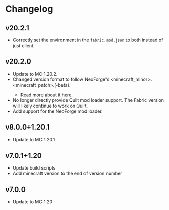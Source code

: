 # Changelog
## v20.2.1
- Correctly set the environment in the `fabric.mod.json` to both instead of just client.

## v20.2.0
- Update to MC 1.20.2.
- Changed version format to follow NeoForge's <minecraft_minor>.<minecraft_patch>.<number>(-beta).
    - Read more about it here.
- No longer directly provide Quilt mod loader support. The Fabric version will likely continue to work on Quilt.
- Add support for the NeoForge mod loader.

## v8.0.0+1.20.1
- Update to MC 1.20.1

## v7.0.1+1.20
- Update build scripts
- Add minecraft version to the end of version number

## v7.0.0
- Update to MC 1.20
